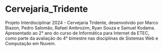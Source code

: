 # Cervejaria_Tridente
Projeto Interdisciplinar 2024 - Cervejaria Tridente, desenvolvido por Marco Biazon, Pedro Salomão, Rafael Ambrozim, Ryan Souza e Samuel Kodama. Apresentado ao 2° ano do curso de Informática para Internet da ETEC, como parte da avaliação do 4° bimestre nas disciplinas de Sistemas Web e Computação em Nuvem.
